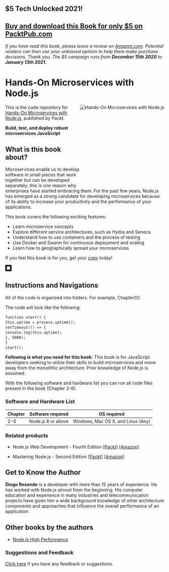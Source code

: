 ## $5 Tech Unlocked 2021!
[Buy and download this Book for only $5 on PacktPub.com](https://www.packtpub.com/product/hands-on-microservices-with-node-js/9781788620215)
-----
*If you have read this book, please leave a review on [Amazon.com](https://www.amazon.com/gp/product/1788620216).     Potential readers can then use your unbiased opinion to help them make purchase decisions. Thank you. The $5 campaign         runs from __December 15th 2020__ to __January 13th 2021.__*

# Hands-On Microservices with Node.js

<a href="https://www.packtpub.com/web-development/hands-microservices-nodejs?utm_source=GitHub&utm_medium=repository&utm_campaign=978-1-78862-021-5"><img src="https://www.packtpub.com/sites/default/files/9781788620215%20-%20Copy.png" alt="Hands-On Microservices with Node.js" height="256px" align="right"></a>

This is the code repository for [Hands-On Microservices with Node.js](https://www.packtpub.com/web-development/hands-microservices-nodejs), published by Packt.

**Build, test, and deploy robust microservices JavaScript**

## What is this book about?
Microservices enable us to develop software in small pieces that work together but can be developed separately; this is one reason why enterprises have started embracing them. For the past few years, Node.js has emerged as a strong candidate for developing microservices because of its ability to increase your productivity and the performance of your applications.

This book covers the following exciting features: 
* Learn microservice concepts
* Explore different service architectures, such as Hydra and Seneca
* Understand how to use containers and the process of testing
* Use Docker and Swarm for continuous deployment and scaling
* Learn how to geographically spread your microservices

If you feel this book is for you, get your [copy](https://www.amazon.com/dp/1788620216) today!

<a href="https://www.packtpub.com/?utm_source=github&utm_medium=banner&utm_campaign=GitHubBanner"><img src="https://raw.githubusercontent.com/PacktPublishing/GitHub/master/GitHub.png" 
alt="https://www.packtpub.com/" border="5" /></a>


## Instructions and Navigations
All of the code is organized into folders. For example, Chapter02.

The code will look like the following:
```
function start() {
this.uptime = process.uptime();
setTimeout(() => {
console.log(this.uptime);
}, 5000);
}
start();
```

**Following is what you need for this book:**
This book is for JavaScript developers seeking to utilize their skills to build microservices and move away from the monolithic architecture. Prior knowledge of Node.js is assumed.

With the following software and hardware list you can run all code files present in the book (Chapter 2-6).

### Software and Hardware List

| Chapter  | Software required                   | OS required                        |
| -------- | ------------------------------------| -----------------------------------|
| 2-6      |Node.js 8 or above                   | Windows, Mac OS X, and Linux (Any) |


### Related products
* Node.js Web Development - Fourth Edition [[Packt]](https://www.packtpub.com/web-development/nodejs-web-development-fourth-edition?utm_source=GitHub&utm_medium=repository&utm_campaign=9781788626859) [[Amazon]](https://www.amazon.com/dp/1788626850)

* Mastering Node.js - Second Edition [[Packt]](https://www.packtpub.com/web-development/mastering-nodejs-second-edition?utm_source=GitHub&utm_medium=repository&utm_campaign=9781785888960) [[Amazon]](https://www.amazon.com/dp/178588896X)

## Get to Know the Author
**Diogo Resende**
is a developer with more than 15 years of experience. He has worked with
Node.js almost from the beginning. His computer education and experience in many
industries and telecommunication projects have given him a wide background knowledge
of other architecture components and approaches that influence the overall performance of
an application.


## Other books by the authors
* [Node.js High Performance](https://www.packtpub.com/web-development/nodejs-high-performance?utm_source=GitHub&utm_medium=repository&utm_campaign=9781785286148)

### Suggestions and Feedback
[Click here](https://docs.google.com/forms/d/e/1FAIpQLSdy7dATC6QmEL81FIUuymZ0Wy9vH1jHkvpY57OiMeKGqib_Ow/viewform) if you have any feedback or suggestions.
